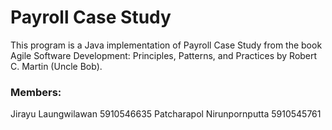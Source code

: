 # Payroll Case Study

 This program is a Java implementation of Payroll Case Study from the book Agile Software Development: Principles, Patterns, and Practices by Robert C. Martin (Uncle Bob).

### Members:
Jirayu Laungwilawan 5910546635
Patcharapol Nirunpornputta 5910545761

